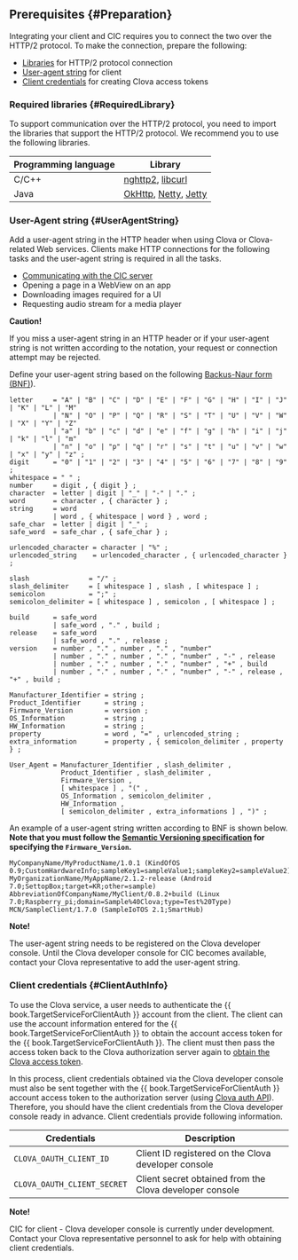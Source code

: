 ## Prerequisites {#Preparation}
Integrating your client and CIC requires you to connect the two over the HTTP/2 protocol. To make the connection, prepare the following:

* [Libraries](#RequiredLibrary) for HTTP/2 protocol connection
* [User-agent string](#UserAgentString) for client
* [Client credentials](#ClientAuthInfo) for creating Clova access tokens


### Required libraries {#RequiredLibrary}
To support communication over the HTTP/2 protocol, you need to import the libraries that support the HTTP/2 protocol. We recommend you to use the following libraries.

| Programming language | Library                            |
|---------|------------------------------------|
| C/C++   | [nghttp2](https://nghttp2.org/), [libcurl](https://curl.haxx.se/libcurl/) |
| Java    | [OkHttp](http://square.github.io/okhttp/), [Netty](http://netty.io/), [Jetty](http://www.eclipse.org/jetty/) |


### User-Agent string {#UserAgentString}

Add a user-agent string in the HTTP header when using Clova or Clova-related Web services. Clients make HTTP connections for the following tasks and the user-agent string is required in all the tasks.

* [Communicating with the CIC server](#ConnectToCIC)
* Opening a page in a WebView on an app
* Downloading images required for a UI
* Requesting audio stream for a media player

<div class="danger">
  <p><strong>Caution!</strong></p>
  <p>If you miss a user-agent string in an HTTP header or if your user-agent string is not written according to the notation, your request or connection attempt may be rejected.</p>
</div>

Define your user-agent string based on the following [Backus-Naur form (BNF)](https://en.wikipedia.org/wiki/Backus%E2%80%93Naur_form)).

```
letter     = "A" | "B" | "C" | "D" | "E" | "F" | "G" | "H" | "I" | "J" | "K" | "L" | "M"
           | "N" | "O" | "P" | "Q" | "R" | "S" | "T" | "U" | "V" | "W" | "X" | "Y" | "Z"
           | "a" | "b" | "c" | "d" | "e" | "f" | "g" | "h" | "i" | "j" | "k" | "l" | "m"
           | "n" | "o" | "p" | "q" | "r" | "s" | "t" | "u" | "v" | "w" | "x" | "y" | "z" ;
digit      = "0" | "1" | "2" | "3" | "4" | "5" | "6" | "7" | "8" | "9" ;
whitespace = " " ;
number     = digit , { digit } ;
character  = letter | digit | "_" | "-" | "." ;
word       = character , { character } ;
string     = word
           | word , { whitespace | word } , word ;
safe_char  = letter | digit | "_" ;
safe_word  = safe_char , { safe_char } ;

urlencoded_character = character | "%" ;
urlencoded_string    = urlencoded_character , { urlencoded_character } ;

slash               = "/" ;
slash_delimiter     = [ whitespace ] , slash , [ whitespace ] ;
semicolon           = ";" ;
semicolon_delimiter = [ whitespace ] , semicolon , [ whitespace ] ;

build      = safe_word
           | safe_word , "." , build ;
release    = safe_word
           | safe_word , "." , release ;
version    = number , "." , number , "." , "number"
           | number , "." , number , "." , "number" , "-" , release
           | number , "." , number , "." , "number" , "+" , build
           | number , "." , number , "." , "number" , "-" , release , "+" , build ;

Manufacturer_Identifier = string ;
Product_Identifier      = string ;
Firmware_Version        = version ;
OS_Information          = string ;
HW_Information          = string ;
property                = word , "=" , urlencoded_string ;
extra_information       = property , { semicolon_delimiter , property } ;

User_Agent = Manufacturer_Identifier , slash_delimiter ,
             Product_Identifier , slash_delimiter ,
             Firmware_Version ,
             [ whitespace ] , "(" ,
             OS_Information , semicolon_delimiter ,
             HW_Information ,
             [ semicolon_delimiter , extra_informations ] , ")" ;
```

An example of a user-agent string written according to BNF is shown below. **Note that you must follow the [Semantic Versioning specification](https://semver.org/) for specifying the `Firmware_Version`.**

```
MyCompanyName/MyProductName/1.0.1 (KindOfOS 0.9;CustomHardwareInfo;sampleKey1=sampleValue1;sampleKey2=sampleValue2)
MyOrganizationName/MyAppName/2.1.2-release (Android 7.0;SettopBox;target=KR;other=sample)
AbbreviationOfCompanyName/MyClient/0.8.2+build (Linux 7.0;Raspberry_pi;domain=Sample%40Clova;type=Test%20Type)
MCN/SampleClient/1.7.0 (SampleIoTOS 2.1;SmartHub)
```

<div class="danger">
  <p><strong>Note!</strong></p>
  <p>The user-agent string needs to be registered on the Clova developer console. Until the Clova developer console for CIC becomes available, contact your Clova representative to add the user-agent string.</p>
</div>

### Client credentials {#ClientAuthInfo}
To use the Clova service, a user needs to authenticate the {{ book.TargetServiceForClientAuth }} account from the client. The client can use the account information entered for the {{ book.TargetServiceForClientAuth }} to obtain the account access token for the {{ book.TargetServiceForClientAuth }}. The client must then pass the access token back to the Clova authorization server again to [obtain the Clova access token](#CreateClovaAccessToken).

In this process, client credentials obtained via the Clova developer console must also be sent together with the {{ book.TargetServiceForClientAuth }} account access token to the authorization server (using [Clova auth API](/CIC/References/Clova_Auth_API.md)). Therefore, you should have the client credentials from the Clova developer console ready in advance. Client credentials provide following information.

| Credentials                   | Description                                              |
|---------------------------|--------------------------------------------------|
| `CLOVA_OAUTH_CLIENT_ID`     | Client ID registered on the Clova developer console         |
| `CLOVA_OAUTH_CLIENT_SECRET` | Client secret obtained from the Clova developer console |

<div class="note">
  <p><strong>Note!</strong></p>
  <p>CIC for client - Clova developer console is currently under development. Contact your Clova representative personnel to ask for help with obtaining client credentials.</p>
</div>

